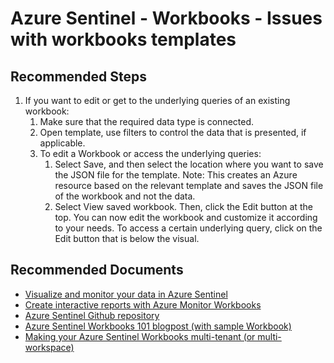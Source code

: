 <properties
  pagetitle="Azure Sentinel - Workbooks - Issues with workbooks templates"
  service=""
  resource=""
  ms.author="yaronsahar"
  selfhelptype="Generic"
  supporttopicids="32786027"
  productpesids="16690"
  cloudenvironments="public, fairfax, mooncake, blackforest, ussec, usnat"
  disableclouds=""
  articleid="120a7904-201c-49e5-8b74-6e1e1112c961"
  ownershipid="Azure_Sentinel" />
# Azure Sentinel - Workbooks - Issues with workbooks templates

## **Recommended Steps**

1. If you want to edit or get to the underlying queries of an existing workbook:
    1. Make sure that the required data type is connected.
	2. Open template, use filters to control the data that is presented, if applicable.
	3. To edit a Workbook or access the underlying queries: 
		1. Select Save, and then select the location where you want to save the JSON file for the template. 
		Note: This creates an Azure resource based on the relevant template and saves the JSON file of the workbook and not the data.
		2. Select View saved workbook. Then, click the Edit button at the top. You can now edit the workbook and customize it according to your needs. 
		To access a certain underlying query, click on the Edit button that is below the visual. 

## **Recommended Documents**

* [Visualize and monitor your data in Azure Sentinel](https://docs.microsoft.com/azure/sentinel/tutorial-monitor-your-data)
* [Create interactive reports with Azure Monitor Workbooks](https://docs.microsoft.com/azure/azure-monitor/platform/workbooks-overview)
* [Azure Sentinel Github repository](https://github.com/Azure/Azure-Sentinel/tree/master/Workbooks)
* [Azure Sentinel Workbooks 101 blogpost (with sample Workbook)](https://techcommunity.microsoft.com/t5/azure-sentinel/azure-sentinel-workbooks-101-with-sample-workbook/ba-p/1409216)
* [Making your Azure Sentinel Workbooks multi-tenant (or multi-workspace)](https://techcommunity.microsoft.com/t5/azure-sentinel/making-your-azure-sentinel-workbooks-multi-tenant-or-multi/ba-p/1402357)